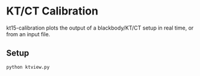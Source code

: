 # KT/CT Calibration

kt15-calibration plots the output of a blackbody/KT/CT setup in real time, or from an input file.

## Setup
```
python ktview.py
```
